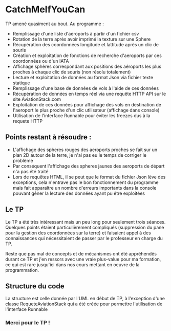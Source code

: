 # CatchMeIfYouCan

TP amené quasiment au bout. Au programme :

- Remplissage d'une liste d'aeroports à partir d'un fichier csv
- Rotation de la terre après avoir imprimé la texture sur une Sphere
- Récupération des coordonnées longitude et lattitude après un clic de souris
- Création et exploitation de fonctions de recherche d'aeroports par ces coordonnées ou d'un IATA
- Affichage sphères correspondant aux positions des aéroports les plus proches à chaque clic de souris (non résolu totalement)
- Lecture et exploitation de données au format Json via fichier texte statique
- Remplissage d'une base de données de vols à l'aide de ces données
- Récupération de données en temps réel via une requête HTTP  API sur le site AviationStack.com
- Exploitation de ces données pour affichage des vols en destination de l'aeroport le plus proche d'un clic utilisateur (affichage dans console)
- Utilisation de l'interface Runnable pour éviter les freezes dus à la requete HTTP



## Points restant à résoudre :
- L'affichage des spheres rouges des aeroports proches se fait sur un plan 2D autour de la terre, je n'ai pas eu le temps de corriger le problème
- Par conséquent l'affichage des spheres jaunes des aeroports de départ n'a pas été traité
- Lors de requêtes HTML, il se peut que le format du fichier Json lève des exceptions, cela n'entrave pas le bon fonctionnement du programme mais fait apparaître un nombre d'erreurs importants dans la console pouvant gêner la lecture des données ayant pu être exploitées


## Le TP
Le TP a été très intéressant mais un peu long pour seulement trois séances. Quelques points étaient particulièrement compliqués (suppression du pane pour la gestion des coordonnées sur la terre) et faisaient appel à des connaissances qui nécessitaient de passer par le professeur en charge du TP.

Reste que pas mal de concepts et de mécanismes ont été appréhendés durant ce TP et j'en ressors avec une vraie plus-value pour ma formation, ce qui est rare jusqu'ici dans nos cours mettant en oeuvre de la programmation.

## Structure du code
La structure est celle donnée par l'UML en début de TP, à l'exception d'une classe RequeteAviationStack qui a été créée pour permettre l'utilisation de l'interface Runnable



### Merci pour le TP !
